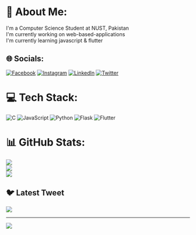 # 💫 About Me:
I'm a Computer Science Student at NUST, Pakistan<br>I'm currently working on web-based-applications<br>I'm currently learning javascript & flutter


## 🌐 Socials:
[![Facebook](https://img.shields.io/badge/Facebook-%231877F2.svg?logo=Facebook&logoColor=white)](https://facebook.com/https://www.facebook.com/Shaq175/) [![Instagram](https://img.shields.io/badge/Instagram-%23E4405F.svg?logo=Instagram&logoColor=white)](https://instagram.com/https://www.instagram.com/aman.h_/) [![LinkedIn](https://img.shields.io/badge/LinkedIn-%230077B5.svg?logo=linkedin&logoColor=white)](https://linkedin.com/in/https://www.linkedin.com/in/syed-aman-hussain-8053b0262/) [![Twitter](https://img.shields.io/badge/Twitter-%231DA1F2.svg?logo=Twitter&logoColor=white)](https://twitter.com/https://mobile.twitter.com/Aman_loll) 

# 💻 Tech Stack:
![C](https://img.shields.io/badge/c-%2300599C.svg?style=flat&logo=c&logoColor=white) ![JavaScript](https://img.shields.io/badge/javascript-%23323330.svg?style=flat&logo=javascript&logoColor=%23F7DF1E) ![Python](https://img.shields.io/badge/python-3670A0?style=flat&logo=python&logoColor=ffdd54) ![Flask](https://img.shields.io/badge/flask-%23000.svg?style=flat&logo=flask&logoColor=white) ![Flutter](https://img.shields.io/badge/Flutter-%2302569B.svg?style=flat&logo=Flutter&logoColor=white)
# 📊 GitHub Stats:
![](https://github-readme-stats.vercel.app/api?username=amanhsn&theme=dark&hide_border=false&include_all_commits=true&count_private=false)<br/>
![](https://github-readme-streak-stats.herokuapp.com/?user=amanhsn&theme=dark&hide_border=false)<br/>
![](https://github-readme-stats.vercel.app/api/top-langs/?username=amanhsn&theme=dark&hide_border=false&include_all_commits=true&count_private=false&layout=compact)

## 🐦 Latest Tweet
[![](https://gtce.itsvg.in/api?username=https://mobile.twitter.com/Aman_loll)](https://github.com/VishwaGauravIn/github-twitter-card-embed)

---
[![](https://visitcount.itsvg.in/api?id=amanhsn&icon=0&color=5)](https://visitcount.itsvg.in)

<!-- Proudly created with GPRM ( https://gprm.itsvg.in ) -->
